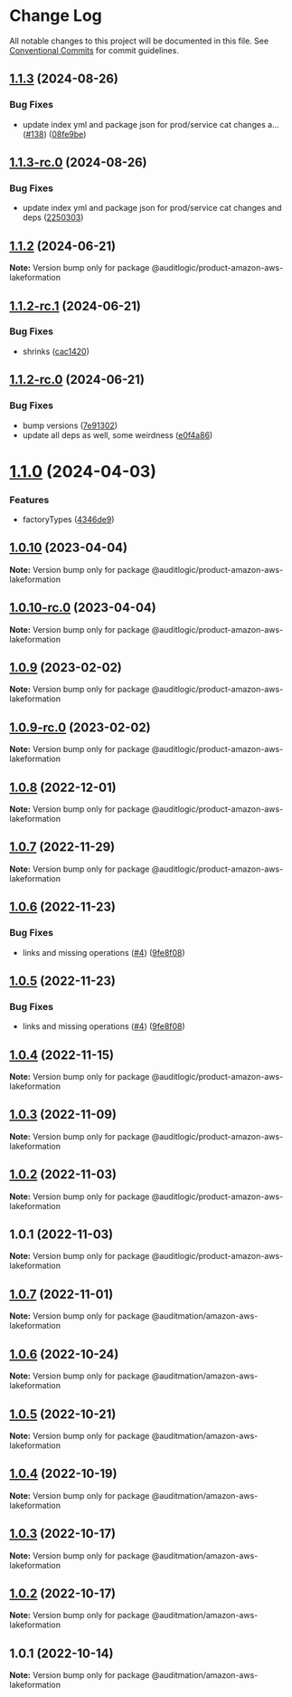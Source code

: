 # Change Log

All notable changes to this project will be documented in this file.
See [Conventional Commits](https://conventionalcommits.org) for commit guidelines.

## [1.1.3](https://github.com/auditlogic/product/compare/@auditlogic/product-amazon-aws-lakeformation@1.1.2...@auditlogic/product-amazon-aws-lakeformation@1.1.3) (2024-08-26)


### Bug Fixes

* update index yml and package json for prod/service cat changes a… ([#138](https://github.com/auditlogic/product/issues/138)) ([08fe9be](https://github.com/auditlogic/product/commit/08fe9beb1c8457462a19bc69caa02e6212d97e1a))





## [1.1.3-rc.0](https://github.com/auditlogic/product/compare/@auditlogic/product-amazon-aws-lakeformation@1.1.2...@auditlogic/product-amazon-aws-lakeformation@1.1.3-rc.0) (2024-08-26)


### Bug Fixes

* update index yml and package json for prod/service cat changes and deps ([2250303](https://github.com/auditlogic/product/commit/225030363a363608240135b7ebed386b28f01e4b))





## [1.1.2](https://github.com/auditlogic/product/compare/@auditlogic/product-amazon-aws-lakeformation@1.1.2-rc.1...@auditlogic/product-amazon-aws-lakeformation@1.1.2) (2024-06-21)

**Note:** Version bump only for package @auditlogic/product-amazon-aws-lakeformation





## [1.1.2-rc.1](https://github.com/auditlogic/product/compare/@auditlogic/product-amazon-aws-lakeformation@1.1.2-rc.0...@auditlogic/product-amazon-aws-lakeformation@1.1.2-rc.1) (2024-06-21)


### Bug Fixes

* shrinks ([cac1420](https://github.com/auditlogic/product/commit/cac14200fefcd8183ab69fe89a47bd3f70f563e9))





## [1.1.2-rc.0](https://github.com/auditlogic/product/compare/@auditlogic/product-amazon-aws-lakeformation@1.1.0...@auditlogic/product-amazon-aws-lakeformation@1.1.2-rc.0) (2024-06-21)


### Bug Fixes

* bump versions ([7e91302](https://github.com/auditlogic/product/commit/7e913023b8b312150ed7762c32fbbe616be71de5))
* update all deps as well, some weirdness ([e0f4a86](https://github.com/auditlogic/product/commit/e0f4a864714e2d3de6bbf3da014d5312fe53be2f))





# [1.1.0](https://github.com/auditlogic/product/compare/@auditlogic/product-amazon-aws-lakeformation@1.0.10...@auditlogic/product-amazon-aws-lakeformation@1.1.0) (2024-04-03)


### Features

* factoryTypes ([4346de9](https://github.com/auditlogic/product/commit/4346de92693aee892fccf725338ffc7b80ab182b))





## [1.0.10](https://github.com/auditlogic/product/compare/@auditlogic/product-amazon-aws-lakeformation@1.0.9...@auditlogic/product-amazon-aws-lakeformation@1.0.10) (2023-04-04)

**Note:** Version bump only for package @auditlogic/product-amazon-aws-lakeformation





## [1.0.10-rc.0](https://github.com/auditlogic/product/compare/@auditlogic/product-amazon-aws-lakeformation@1.0.9...@auditlogic/product-amazon-aws-lakeformation@1.0.10-rc.0) (2023-04-04)

**Note:** Version bump only for package @auditlogic/product-amazon-aws-lakeformation





## [1.0.9](https://github.com/auditlogic/product/compare/@auditlogic/product-amazon-aws-lakeformation@1.0.8...@auditlogic/product-amazon-aws-lakeformation@1.0.9) (2023-02-02)

**Note:** Version bump only for package @auditlogic/product-amazon-aws-lakeformation





## [1.0.9-rc.0](https://github.com/auditlogic/product/compare/@auditlogic/product-amazon-aws-lakeformation@1.0.8...@auditlogic/product-amazon-aws-lakeformation@1.0.9-rc.0) (2023-02-02)

**Note:** Version bump only for package @auditlogic/product-amazon-aws-lakeformation





## [1.0.8](https://github.com/auditlogic/product/compare/@auditlogic/product-amazon-aws-lakeformation@1.0.7...@auditlogic/product-amazon-aws-lakeformation@1.0.8) (2022-12-01)

**Note:** Version bump only for package @auditlogic/product-amazon-aws-lakeformation





## [1.0.7](https://github.com/auditlogic/product/compare/@auditlogic/product-amazon-aws-lakeformation@1.0.6...@auditlogic/product-amazon-aws-lakeformation@1.0.7) (2022-11-29)

**Note:** Version bump only for package @auditlogic/product-amazon-aws-lakeformation





## [1.0.6](https://github.com/auditlogic/product/compare/@auditlogic/product-amazon-aws-lakeformation@1.0.4...@auditlogic/product-amazon-aws-lakeformation@1.0.6) (2022-11-23)


### Bug Fixes

* links and missing operations ([#4](https://github.com/auditlogic/product/issues/4)) ([9fe8f08](https://github.com/auditlogic/product/commit/9fe8f08fe7c57fdb79f991ac35bd6ac2e7dcad38))





## [1.0.5](https://github.com/auditlogic/product/compare/@auditlogic/product-amazon-aws-lakeformation@1.0.4...@auditlogic/product-amazon-aws-lakeformation@1.0.5) (2022-11-23)


### Bug Fixes

* links and missing operations ([#4](https://github.com/auditlogic/product/issues/4)) ([9fe8f08](https://github.com/auditlogic/product/commit/9fe8f08fe7c57fdb79f991ac35bd6ac2e7dcad38))





## [1.0.4](https://github.com/auditlogic/product/compare/@auditlogic/product-amazon-aws-lakeformation@1.0.3...@auditlogic/product-amazon-aws-lakeformation@1.0.4) (2022-11-15)

**Note:** Version bump only for package @auditlogic/product-amazon-aws-lakeformation





## [1.0.3](https://github.com/auditlogic/product/compare/@auditlogic/product-amazon-aws-lakeformation@1.0.2...@auditlogic/product-amazon-aws-lakeformation@1.0.3) (2022-11-09)

**Note:** Version bump only for package @auditlogic/product-amazon-aws-lakeformation





## [1.0.2](https://github.com/auditlogic/product/compare/@auditlogic/product-amazon-aws-lakeformation@1.0.1...@auditlogic/product-amazon-aws-lakeformation@1.0.2) (2022-11-03)

**Note:** Version bump only for package @auditlogic/product-amazon-aws-lakeformation





## 1.0.1 (2022-11-03)

**Note:** Version bump only for package @auditlogic/product-amazon-aws-lakeformation





## [1.0.7](https://github.com/auditmation/store-content/compare/@auditmation/amazon-aws-lakeformation@1.0.6...@auditmation/amazon-aws-lakeformation@1.0.7) (2022-11-01)

**Note:** Version bump only for package @auditmation/amazon-aws-lakeformation





## [1.0.6](https://github.com/auditmation/store-content/compare/@auditmation/amazon-aws-lakeformation@1.0.5...@auditmation/amazon-aws-lakeformation@1.0.6) (2022-10-24)

**Note:** Version bump only for package @auditmation/amazon-aws-lakeformation





## [1.0.5](https://github.com/auditmation/store-content/compare/@auditmation/amazon-aws-lakeformation@1.0.4...@auditmation/amazon-aws-lakeformation@1.0.5) (2022-10-21)

**Note:** Version bump only for package @auditmation/amazon-aws-lakeformation





## [1.0.4](https://github.com/auditmation/store-content/compare/@auditmation/amazon-aws-lakeformation@1.0.3...@auditmation/amazon-aws-lakeformation@1.0.4) (2022-10-19)

**Note:** Version bump only for package @auditmation/amazon-aws-lakeformation





## [1.0.3](https://github.com/auditmation/store-content/compare/@auditmation/amazon-aws-lakeformation@1.0.2...@auditmation/amazon-aws-lakeformation@1.0.3) (2022-10-17)

**Note:** Version bump only for package @auditmation/amazon-aws-lakeformation





## [1.0.2](https://github.com/auditmation/store-content/compare/@auditmation/amazon-aws-lakeformation@1.0.1...@auditmation/amazon-aws-lakeformation@1.0.2) (2022-10-17)

**Note:** Version bump only for package @auditmation/amazon-aws-lakeformation





## 1.0.1 (2022-10-14)

**Note:** Version bump only for package @auditmation/amazon-aws-lakeformation
